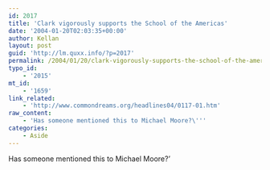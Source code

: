 ```yaml
---
id: 2017
title: 'Clark vigorously supports the School of the Americas'
date: '2004-01-20T02:03:35+00:00'
author: Kellan
layout: post
guid: 'http://lm.quxx.info/?p=2017'
permalink: /2004/01/20/clark-vigorously-supports-the-school-of-the-americas/
typo_id:
    - '2015'
mt_id:
    - '1659'
link_related:
    - 'http://www.commondreams.org/headlines04/0117-01.htm'
raw_content:
    - 'Has someone mentioned this to Michael Moore?\'''
categories:
    - Aside
---
```


Has someone mentioned this to Michael Moore?’